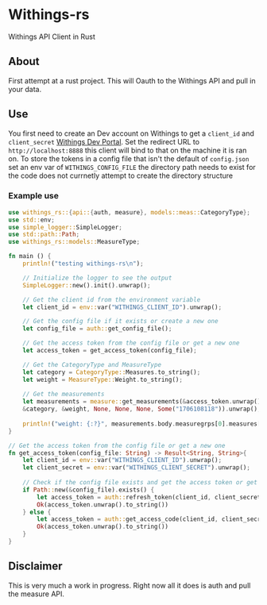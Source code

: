 # Withings-rs
Withings API Client in Rust

## About
First attempt at a rust project. This will Oauth to the Withings API and pull in your data.

## Use
You first need to create an Dev account on Withings to get a `client_id` and `client_secret` [Withings Dev Portal](https://developer.withings.com). Set the redirect URL to `http://localhost:8888` this client will bind to that on the machine it is ran on. To store the tokens in a config file that isn't the default of `config.json` set an env var of `WITHINGS_CONFIG_FILE` the directory path needs to exist for the code does not currnetly attempt to create the directory structure

### Example use

```rust
use withings_rs::{api::{auth, measure}, models::meas::CategoryType};
use std::env;
use simple_logger::SimpleLogger;
use std::path::Path;
use withings_rs::models::MeasureType;

fn main () {
    println!("testing withings-rs\n");

    // Initialize the logger to see the output
    SimpleLogger::new().init().unwrap();

    // Get the client id from the environment variable
    let client_id = env::var("WITHINGS_CLIENT_ID").unwrap();

    // Get the config file if it exists or create a new one
    let config_file = auth::get_config_file();

    // Get the access token from the config file or get a new one
    let access_token = get_access_token(config_file);

    // Get the CategoryType and MeasureType
    let category = CategoryType::Measures.to_string();
    let weight = MeasureType::Weight.to_string();
    
    // Get the measurements
    let measurements = measure::get_measurements(&access_token.unwrap().to_string(), &client_id, 
    &category, &weight, None, None, None, Some("1706108118")).unwrap();
    
    println!("weight: {:?}", measurements.body.measuregrps[0].measures[0].value);
}

// Get the access token from the config file or get a new one
fn get_access_token(config_file: String) -> Result<String, String>{
    let client_id = env::var("WITHINGS_CLIENT_ID").unwrap();
    let client_secret = env::var("WITHINGS_CLIENT_SECRET").unwrap();
    
    // Check if the config file exists and get the access token or get a new one
    if Path::new(&config_file).exists() {
        let access_token = auth::refresh_token(client_id, client_secret);
        Ok(access_token.unwrap().to_string())
    } else {
        let access_token = auth::get_access_code(client_id, client_secret);
        Ok(access_token.unwrap().to_string())
    }
}

```

## Disclaimer
This is very much a work in progress. Right now all it does is auth and pull the measure API.